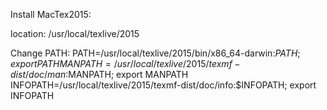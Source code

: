 

Install MacTex2015:

location: /usr/local/texlive/2015

Change PATH:
PATH=/usr/local/texlive/2015/bin/x86_64-darwin:$PATH; export PATH
MANPATH=/usr/local/texlive/2015/texmf-dist/doc/man:$MANPATH; export MANPATH
INFOPATH=/usr/local/texlive/2015/texmf-dist/doc/info:$INFOPATH; export INFOPATH
